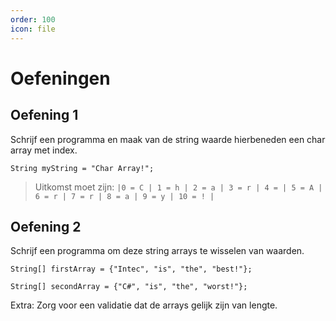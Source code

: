 ```yaml
---
order: 100
icon: file
---
```

# Oefeningen

## Oefening 1

Schrijf een programma en maak van de string waarde hierbeneden een char array met index.

`String myString = "Char Array!";`

> Uitkomst moet zijn: `|0 = C | 1 = h | 2 = a | 3 = r | 4 = | 5 = A | 6 = r | 7 = r | 8 = a | 9 = y | 10 = ! |`

## Oefening 2

Schrijf een programma om deze string arrays te wisselen van waarden.

`String[] firstArray = {"Intec", "is", "the", "best!"};`

`String[] secondArray = {"C#", "is", "the", "worst!"};`

Extra: Zorg voor een validatie dat de arrays gelijk zijn van lengte.
